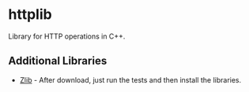 # httplib

Library for HTTP operations in C++.

## Additional Libraries
- [Zlib](https://zlib.net) - After download, just run the tests and then install the libraries.
